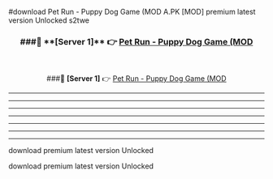 #download Pet Run - Puppy Dog Game (MOD A.PK [MOD] premium latest version Unlocked s2twe 



<div align="center">
<h3>###🔹 **[Server 1]** 👉 <a href="https://download1apk.web.app/">Pet Run - Puppy Dog Game (MOD</a></h3><br>


###🔹 **[Server 1]** 👉 <a href="https://download1apk.web.app/">Pet Run - Puppy Dog Game (MOD</a></h3>
</div>



----------------------------------------------------------

----------------------------------------------------------

----------------------------------------------------------

----------------------------------------------------------

----------------------------------------------------------

----------------------------------------------------------

----------------------------------------------------------

download premium latest version Unlocked

download premium latest version Unlocked
